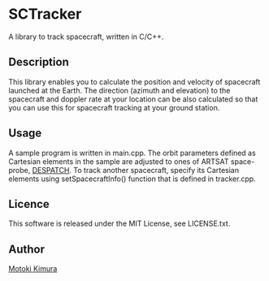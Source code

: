 SCTracker
===
A library to track spacecraft, written in C/C++.

## Description
This library enables you to calculate the position and velocity of spacecraft launched at the Earth. 
The direction (azimuth and elevation) to the spacecraft and doppler rate at your location can be also calculated 
so that you can use this for spacecraft tracking at your ground station.

## Usage
A sample program is written in main.cpp. The orbit parameters defined as Cartesian elements in the sample are adjusted to ones of ARTSAT space-probe, [DESPATCH](http://artsat.jp/en/project/despatch). To track another spacecraft, specify its Cartesian elements using setSpacecraftInfo() function that is defined in tracker.cpp.

## Licence

This software is released under the MIT License, see LICENSE.txt.

## Author

[Motoki Kimura](https://github.com/motokimura)
